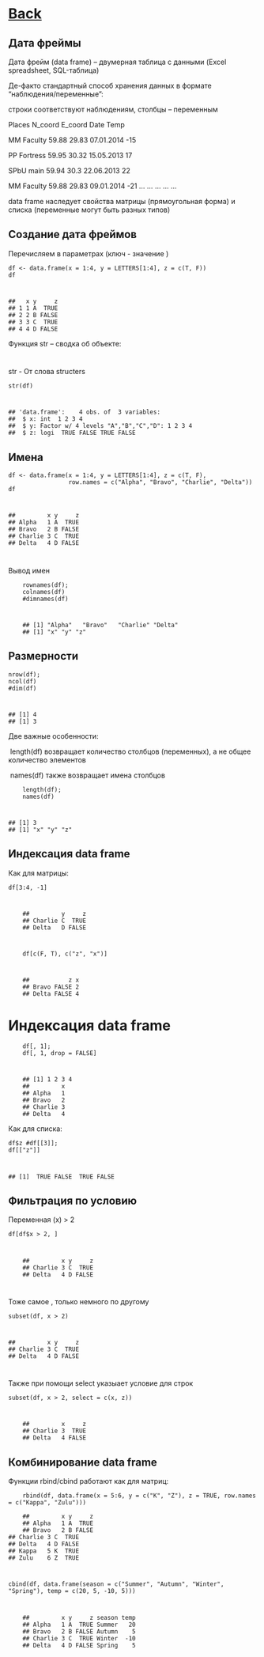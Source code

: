 # [Back](https://github.com/ifanzilka/Statistic_for_R/blob/main/Module%202:%20advanced%20structures/module2.md)


## Дата фреймы
Дата фрейм (data frame) – двумерная таблица с данными (Excel spreadsheet, SQL-таблица)

Де-факто стандартный способ хранения данных в формате “наблюдения/переменные”:

строки соответствуют наблюдениям, столбцы – переменным

Places 	N_coord 	E_coord 	Date 	Temp

MM Faculty 	59.88 	29.83 	07.01.2014 	-15

PP Fortress 	59.95 	30.32 	15.05.2013 	17

SPbU main 	59.94 	30.3 	22.06.2013 	22

MM Faculty 	59.88 	29.83 	09.01.2014 	-21
… 	… 	… 	… 	…

data frame наследует свойства матрицы (прямоугольная форма) и списка (переменные могут быть разных типов)


## Создание дата фреймов
Перечисляем в параметрах (ключ - значение )

    df <- data.frame(x = 1:4, y = LETTERS[1:4], z = c(T, F))
    df
#
    ##   x y     z
    ## 1 1 A  TRUE
    ## 2 2 B FALSE
    ## 3 3 C  TRUE
    ## 4 4 D FALSE

Функция str – сводка об объекте:
#
str - От слова structers

    str(df)
#

    ## 'data.frame':    4 obs. of  3 variables:
    ##  $ x: int  1 2 3 4
    ##  $ y: Factor w/ 4 levels "A","B","C","D": 1 2 3 4
    ##  $ z: logi  TRUE FALSE TRUE FALSE


## Имена

    df <- data.frame(x = 1:4, y = LETTERS[1:4], z = c(T, F), 
                     row.names = c("Alpha", "Bravo", "Charlie", "Delta"))
    df
#
    ##         x y     z
    ## Alpha   1 A  TRUE
    ## Bravo   2 B FALSE
    ## Charlie 3 C  TRUE
    ## Delta   4 D FALSE
#
Вывод имен
        
        rownames(df);
        colnames(df) 
        #dimnames(df)
#
        ## [1] "Alpha"   "Bravo"   "Charlie" "Delta"
        ## [1] "x" "y" "z"



## Размерности

    nrow(df); 
    ncol(df) 
    #dim(df)
#
    ## [1] 4
    ## [1] 3

Две важные особенности:

 ‌ length(df) возвращает количество столбцов (переменных), а не общее количество элементов

‌ names(df) также возвращает имена столбцов

        length(df);
        names(df)
#

    ## [1] 3
    ## [1] "x" "y" "z"



## Индексация data frame

Как для матрицы:

    df[3:4, -1]
 #
        ##         y     z
        ## Charlie C  TRUE
        ## Delta   D FALSE
#
#
        df[c(F, T), c("z", "x")]
#

        ##           z x
        ## Bravo FALSE 2
        ## Delta FALSE 4



# Индексация data frame

        df[, 1]; 
        df[, 1, drop = FALSE]
#

        ## [1] 1 2 3 4
        ##         x
        ## Alpha   1
        ## Bravo   2
        ## Charlie 3
        ## Delta   4

Как для списка:

    df$z #df[[3]]; 
    df[["z"]]
#
    ## [1]  TRUE FALSE  TRUE FALSE


## Фильтрация по условию
Переменная (x) > 2

    df[df$x > 2, ]
#

        ##         x y     z
        ## Charlie 3 C  TRUE
        ## Delta   4 D FALSE

#
#
Тоже самое , только немного по другому

    subset(df, x > 2)
#

    ##         x y     z
    ## Charlie 3 C  TRUE
    ## Delta   4 D FALSE

#
#
Также при помощи select указыает условие для строк

    subset(df, x > 2, select = c(x, z))
#
        ##         x     z
        ## Charlie 3  TRUE
        ## Delta   4 FALSE



## Комбинирование data frame

Функции rbind/cbind работают как для матриц:

        rbind(df, data.frame(x = 5:6, y = c("K", "Z"), z = TRUE, row.names = c("Kappa", "Zulu")))

        ##         x y     z
        ## Alpha   1 A  TRUE
        ## Bravo   2 B FALSE
    ## Charlie 3 C  TRUE
    ## Delta   4 D FALSE
    ## Kappa   5 K  TRUE
    ## Zulu    6 Z  TRUE
#
#
    cbind(df, data.frame(season = c("Summer", "Autumn", "Winter", "Spring"), temp = c(20, 5, -10, 5)))

#
        ##         x y     z season temp
        ## Alpha   1 A  TRUE Summer   20
        ## Bravo   2 B FALSE Autumn    5
        ## Charlie 3 C  TRUE Winter  -10
        ## Delta   4 D FALSE Spring    5


